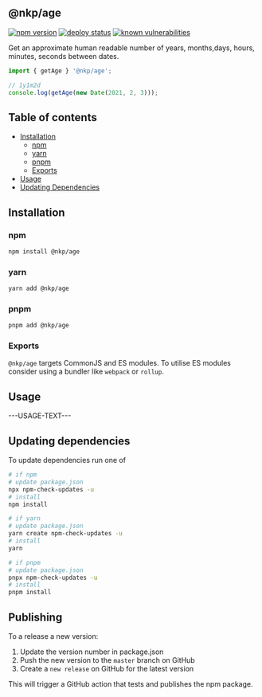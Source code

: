 ## @nkp/age

[![npm version](https://badge.fury.io/js/%40nkp%2Fage.svg)](https://www.npmjs.com/package/@nkp/age)
[![deploy status](https://github.com/nickkelly1/nkp-age/actions/workflows/release.yml/badge.svg)](https://github.com/nickkelly1/nkp-age/actions/workflows/release.yml)
[![known vulnerabilities](https://snyk.io/test/github/nickkelly1/nkp-age/badge.svg)](https://snyk.io/test/github/nickkelly1/nkp-age)

Get an approximate human readable number of years, months,days, hours, minutes, seconds between dates.

```ts
import { getAge } '@nkp/age';

// 1y1m2d
console.log(getAge(new Date(2021, 2, 3)));
```

## Table of contents

- [Installation](#installation)
  - [npm](#npm)
  - [yarn](#yarn)
  - [pnpm](#pnpm)
  - [Exports](#exports)
- [Usage](#usage)
- [Updating Dependencies](#updating-dependencies)

## Installation

### npm

```sh
npm install @nkp/age
```

### yarn

```sh
yarn add @nkp/age
```

### pnpm

```sh
pnpm add @nkp/age
```

### Exports

`@nkp/age` targets CommonJS and ES modules. To utilise ES modules consider using a bundler like `webpack` or `rollup`.

## Usage

---USAGE-TEXT---

## Updating dependencies

To update dependencies run one of

```sh
# if npm
# update package.json
npx npm-check-updates -u
# install
npm install

# if yarn
# update package.json
yarn create npm-check-updates -u
# install
yarn

# if pnpm
# update package.json
pnpx npm-check-updates -u
# install
pnpm install
```

## Publishing

To a release a new version:

1. Update the version number in package.json
2. Push the new version to the `master` branch on GitHub
3. Create a `new release` on GitHub for the latest version

This will trigger a GitHub action that tests and publishes the npm package.
